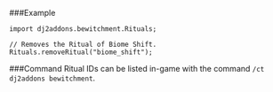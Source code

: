 ###Example
```zenscript
import dj2addons.bewitchment.Rituals;

// Removes the Ritual of Biome Shift.
Rituals.removeRitual("biome_shift");
```
###Command
Ritual IDs can be listed in-game with the command `/ct dj2addons bewitchment`.